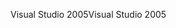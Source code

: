 <span data-ttu-id="07ce3-101">Visual Studio 2005</span><span class="sxs-lookup"><span data-stu-id="07ce3-101">Visual Studio 2005</span></span>